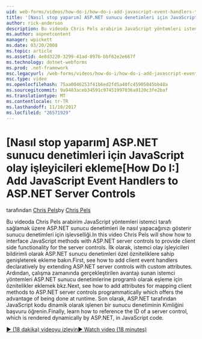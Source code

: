 ```yaml
---
uid: web-forms/videos/how-do-i/how-do-i-add-javascript-event-handlers-to-aspnet-server-controls
title: '[Nasıl stop yaparım] ASP.NET sunucu denetimleri için JavaScript olay işleyicileri ekleme | Microsoft Docs'
author: rick-anderson
description: Bu videoda Chris Pels arabirim JavaScript yöntemleri istemci tarafı sağlamak üzere ASP.NET sunucu denetimleri ile nasıl yapacağınızı gösterir işlevselliği sunucu Sözl için...
ms.author: aspnetcontent
manager: wpickett
ms.date: 03/20/2008
ms.topic: article
ms.assetid: 4e8d3220-3299-41ad-897b-bbf62e2e667f
ms.technology: dotnet-webforms
ms.prod: .net-framework
msc.legacyurl: /web-forms/videos/how-do-i/how-do-i-add-javascript-event-handlers-to-aspnet-server-controls
msc.type: video
ms.openlocfilehash: 75aa0046253f41b6ed2fd5a40fc45905045bb48a
ms.sourcegitcommit: 9a9483aceb34591c97451997036a9120c3fe2baf
ms.translationtype: MT
ms.contentlocale: tr-TR
ms.lasthandoff: 11/10/2017
ms.locfileid: "26571929"
---
```

<a name="how-do-i-add-javascript-event-handlers-to-aspnet-server-controls"></a><span data-ttu-id="70ae2-103">[Nasıl stop yaparım] ASP.NET sunucu denetimleri için JavaScript olay işleyicileri ekleme</span><span class="sxs-lookup"><span data-stu-id="70ae2-103">[How Do I:] Add JavaScript Event Handlers to ASP.NET Server Controls</span></span>
====================
<span data-ttu-id="70ae2-104">tarafından [Chris Pels](https://twitter.com/chrispels)</span><span class="sxs-lookup"><span data-stu-id="70ae2-104">by [Chris Pels](https://twitter.com/chrispels)</span></span>

<span data-ttu-id="70ae2-105">Bu videoda Chris Pels arabirim JavaScript yöntemleri istemci tarafı sağlamak üzere ASP.NET sunucu denetimleri ile nasıl yapacağınızı gösterir sunucu denetimleri için işlevselliği.</span><span class="sxs-lookup"><span data-stu-id="70ae2-105">In this video Chris Pels will show how to interface JavaScript methods with ASP.NET server controls to provide client side functionality for the server controls.</span></span> <span data-ttu-id="70ae2-106">İlk olarak, istemci olay işleyicileri bildirimli olarak ASP.NET sunucu denetimleri özel özniteliklere sahip genişleterek ekleme bakın.</span><span class="sxs-lookup"><span data-stu-id="70ae2-106">First, see how to add client event handlers declaratively by extending ASP.NET server controls with custom attributes.</span></span> <span data-ttu-id="70ae2-107">Ardından, çalışma zamanında gerçekleştirilen avantajı sunan istemci yöntemleri ASP.NET sunucu denetimlerine programlı olarak eşleme için öznitelikler eklemek bkz.</span><span class="sxs-lookup"><span data-stu-id="70ae2-107">Next, see how to add attributes for mapping client methods to ASP.NET server controls programmatically which offers the advantage of being done at runtime.</span></span> <span data-ttu-id="70ae2-108">Son olarak, ASP.NET tarafından JavaScript kodu dinamik olarak işlenen bir sunucu denetiminin Kimliğini başvuru öğrenin.</span><span class="sxs-lookup"><span data-stu-id="70ae2-108">Finally, learn how to reference the ID of a server control, which is rendered dynamically by ASP.NET, in JavaScript code.</span></span>

[<span data-ttu-id="70ae2-109">&#9654; (18 dakika) videoyu izleyin</span><span class="sxs-lookup"><span data-stu-id="70ae2-109">&#9654; Watch video (18 minutes)</span></span>](https://channel9.msdn.com/Blogs/ASP-NET-Site-Videos/how-do-i-add-javascript-event-handlers-to-aspnet-server-controls)
